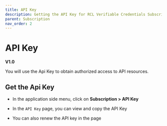 ```yaml
---
title: API Key
description: Getting the API Key for RCL Verifiable Credentials Subscription
parent: Subscription
nav_order: 2
---
```


# API Key
**V1.0**

You will use the Api Key to obtain authorized access to API resources.

## Get the Api Key

- In the application side menu, click on **Subscription > API Key**

- In the ``API Key`` page, you can view and copy the API Key

- You can also renew the API key in the page
